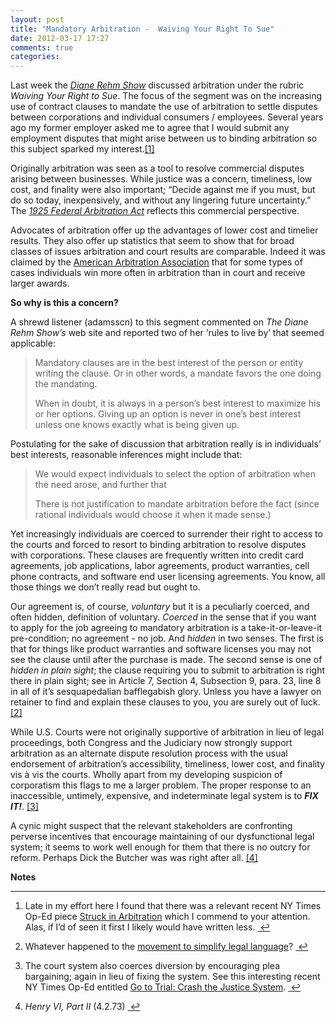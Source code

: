 ```yaml
---
layout: post
title: "Mandatory Arbitration -  Waiving Your Right To Sue"
date: 2012-03-17 17:27
comments: true
categories: 
---
```

<p>Last week the <a href="http://thedianerehmshow.org/shows/2012-03-08/waiving-your-right-sue"><em>Diane Rehm Show</em></a> discussed arbitration under the rubric <em>Waiving Your Right to Sue</em>. The focus of the segment was on the increasing use of contract clauses to mandate the use of arbitration to settle disputes between corporations and individual consumers / employees. Several years ago my former employer asked me to agree that I would submit any employment disputes that might arise between us to binding arbitration so this subject sparked my interest.<a href="#fn:1" id="fnref:1" title="see footnote" class="footnote">[1]</a></p>

<p>Originally arbitration was seen as a tool to resolve commercial disputes arising between businesses. While justice was a concern, timeliness, low cost, and finality were also important; &#8220;Decide against me if you must, but do so today, inexpensively, and without any lingering future uncertainty.&#8221; The <a href="http://www.aaauonline.org/laws_statutes.aspx"><em>1925 Federal Arbitration Act</em></a> reflects this commercial perspective.</p>

<p>Advocates of arbitration offer up the advantages of lower cost and timelier results. They also offer up statistics that seem to show that for broad classes of issues arbitration and court results are comparable. Indeed it was claimed by the <a href="http://www.adr.org/">American Arbitration Association</a> that for some types of cases individuals win more often in arbitration than in court and receive larger awards.</p>

<p><strong>So why is this a concern?</strong></p>

<p>A shrewd listener (adamsscn) to this segment commented on <em>The Diane Rehm Show&#8217;s</em> web site and reported two of her &#8216;rules to live by&#8217; that seemed applicable:</p>

<blockquote>
<p>Mandatory clauses are in the best interest of the person or entity writing the clause. Or in other words, a mandate favors the one doing the mandating. </p>

<p>When in doubt, it is always in a person&#8217;s best interest to maximize his or her options. Giving up an option is never in one&#8217;s best interest unless one knows exactly what is being given up.</p>
</blockquote>

<p>Postulating for the sake of discussion that arbitration really is in individuals&#8217; best interests, reasonable inferences might include that:</p>

<blockquote>
<p>We would expect individuals to select the option of arbitration when the need arose, and further that</p>

<p>There is not justification to mandate arbitration before the fact (since rational individuals would choose it when it made sense.)</p>
</blockquote>

<p>Yet increasingly individuals are coerced to surrender their right to access to the courts and forced to resort to binding arbitration to resolve disputes with corporations. These clauses are frequently written into credit card agreements, job applications, labor agreements, product warranties, cell phone contracts, and software end user licensing agreements. You know, all those things we don&#8217;t really read but ought to.</p>

<p>Our agreement is, of course, <em>voluntary</em> but it is a peculiarly coerced, and often hidden, definition of voluntary. <em>Coerced</em> in the sense that if you want to apply for the job agreeing to mandatory arbitration is a take-it-or-leave-it pre-condition; no agreement - no job. And <em>hidden</em> in two senses. The first is that for things like product warranties and software licenses you may not see the clause until after the purchase is made. The second sense is one of <em>hidden in plain sight</em>; the clause requiring you to submit to arbitration is right there in plain sight; see in Article 7, Section 4, Subsection 9, para. 23, line 8 in all of it&#8217;s sesquapedalian bafflegabish glory. Unless you have a lawyer on retainer to find and explain these clauses to you, you are surely out of luck. <a href="#fn:2" id="fnref:2" title="see footnote" class="footnote">[2]</a></p>

<p>While U.S. Courts were not originally supportive of arbitration in lieu of legal proceedings, both Congress and the Judiciary now strongly support arbitration as an alternate dispute resolution process with the usual endorsement of arbitration&#8217;s accessibility, timeliness, lower cost, and finality vis à vis the courts. Wholly apart from my developing suspicion of corporatism this flags to me a larger problem. The proper response to an inaccessible, untimely, expensive, and indeterminate legal system is to <strong><em>FIX IT!</em></strong>. <a href="#fn:3" id="fnref:3" title="see footnote" class="footnote">[3]</a></p>

<p>A cynic might suspect that the relevant stakeholders are confronting perverse incentives that encourage maintaining of our dysfunctional legal system; it seems to work well enough for them that there is no outcry for reform. Perhaps Dick the Butcher was was right after all. <a href="#fn:4" id="fnref:4" title="see footnote" class="footnote">[4]</a></p>

<p><strong>Notes</strong></p>

<div class="footnotes">
<hr />
<ol>

<li id="fn:1">
<p>Late in my effort here I found that there was a relevant recent NY Times Op-Ed piece <a href="http://www.nytimes.com/2012/03/07/opinion/stuck-in-arbitration.html">Struck in Arbitration</a> which I commend to your attention. Alas, if I&#8217;d of seen it first I likely would have written less. <a href="#fnref:1" title="return to article" class="reversefootnote">&#160;&#8617;</a></p>
</li>

<li id="fn:2">
<p>Whatever happened to the <a href="http://www.clarity-international.net/journals/47.pdf">movement to simplify legal language</a>? <a href="#fnref:2" title="return to article" class="reversefootnote">&#160;&#8617;</a></p>
</li>

<li id="fn:3">
<p>The court system also coerces diversion by encouraging plea bargaining; again in lieu of fixing the system. See this interesting recent NY Times Op-Ed entitled <a href="http://www.nytimes.com/2012/03/11/opinion/sunday/go-to-trial-crash-the-justice-system.html">Go to Trial: Crash the Justice System</a>. <a href="#fnref:3" title="return to article" class="reversefootnote">&#160;&#8617;</a></p>
</li>

<li id="fn:4">
<p><em>Henry VI, Part II</em> (4.2.73) <a href="#fnref:4" title="return to article" class="reversefootnote">&#160;&#8617;</a></p>
</li>

</ol>
</div>



